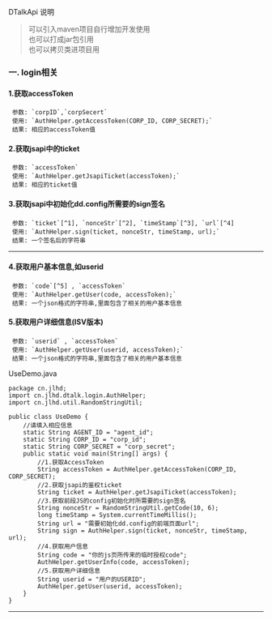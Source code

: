 DTalkApi 说明  
> 可以引入maven项目自行增加开发使用  
> 也可以打成jar包引用  
> 也可以拷贝类进项目用

### 一. login相关
#### 1.获取accessToken  
	 参数: `corpID`,`corpSecert`
	 使用: `AuthHelper.getAccessToken(CORP_ID, CORP_SECRET);`
	 结果: 相应的accessToken值

#### 2.获取jsapi中的ticket
	 参数: `accessToken` 
	 使用: `AuthHelper.getJsapiTicket(accessToken);`
	 结果: 相应的ticket值

#### 3.获取jsapi中初始化dd.config所需要的sign签名
	 参数: `ticket`[^1], `nonceStr`[^2], `timeStamp`[^3], `url`[^4]
	 使用: `AuthHelper.sign(ticket, nonceStr, timeStamp, url);`
	 结果: 一个签名后的字符串

---

#### 4.获取用户基本信息,如userid
	 参数: `code`[^5] , `accessToken`
	 使用: `AuthHelper.getUser(code, accessToken);`
	 结果: 一个json格式的字符串,里面包含了相关的用户基本信息

#### 5.获取用户详细信息(ISV版本)
	 参数: `userid` , `accessToken`
	 使用: `AuthHelper.getUser(userid, accessToken);`
	 结果: 一个json格式的字符串,里面包含了相关的用户基本信息




UseDemo.java
````
package cn.jlhd;
import cn.jlhd.dtalk.login.AuthHelper;
import cn.jlhd.util.RandomStringUtil;

public class UseDemo {
	//请填入相应信息
	static String AGENT_ID = "agent_id";
	static String CORP_ID = "corp_id";
	static String CORP_SECRET = "corp_secret";
	public static void main(String[] args) {
		//1.获取AccessToken
		String accessToken = AuthHelper.getAccessToken(CORP_ID, CORP_SECRET);
		//2.获取jsapi的鉴权ticket
		String ticket = AuthHelper.getJsapiTicket(accessToken);
		//3.获取前段JS的config初始化时所需要的sign签名
		String nonceStr = RandomStringUtil.getCode(10, 6);
		long timeStamp = System.currentTimeMillis();
		String url = "需要初始化dd.config的前端页面url";
		String sign = AuthHelper.sign(ticket, nonceStr, timeStamp, url);
		//4.获取用户信息
		String code = "你的js页所传来的临时授权code";
		AuthHelper.getUserInfo(code, accessToken);
		//5.获取用户详细信息
		String userid = "用户的USERID";
		AuthHelper.getUser(userid, accessToken);
	}
}

````
---


[^1]:  `ticket` 是上面所生成的tickect  
[^2]:  `nonceStr` 为随机生成的字符串  
[^3]:  `timeStamp` 时间戳  
[^4]:  **`url`** 这个url,是前端页面需要进行dd.config初始化权限的那个url  
[^5]:  这里的code是前端页面调用jssdk所传入后台的一个code